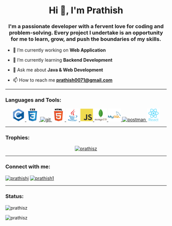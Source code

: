 <h1 align="center">Hi 👋, I'm Prathish</h1>
<h3 align="center"> I'm a passionate developer with a fervent love for coding and problem-solving. Every project I undertake is an opportunity for me to learn, grow, and push the boundaries of my skills.</h3>

- 🔭 I’m currently working on **Web Application**

- 🌱 I’m currently learning **Backend Development**

- 💬 Ask me about **Java & Web Development**

- 📫 How to reach me **prathish0071@gmail.com**
<hr></hr>
<h3 align="left">Languages and Tools:</h3>
<p align="center"> <a href="https://www.cprogramming.com/" target="_blank" rel="noreferrer"> <img src="https://raw.githubusercontent.com/devicons/devicon/master/icons/c/c-original.svg" alt="c" width="40" height="40"/> </a> <a href="https://www.w3schools.com/css/" target="_blank" rel="noreferrer"> <img src="https://raw.githubusercontent.com/devicons/devicon/master/icons/css3/css3-original-wordmark.svg" alt="css3" width="40" height="40"/> </a> <a href="https://git-scm.com/" target="_blank" rel="noreferrer"> <img src="https://www.vectorlogo.zone/logos/git-scm/git-scm-icon.svg" alt="git" width="40" height="40"/> </a> <a href="https://www.w3.org/html/" target="_blank" rel="noreferrer"> <img src="https://raw.githubusercontent.com/devicons/devicon/master/icons/html5/html5-original-wordmark.svg" alt="html5" width="40" height="40"/> </a> <a href="https://www.java.com" target="_blank" rel="noreferrer"> <img src="https://raw.githubusercontent.com/devicons/devicon/master/icons/java/java-original.svg" alt="java" width="40" height="40"/> </a> <a href="https://developer.mozilla.org/en-US/docs/Web/JavaScript" target="_blank" rel="noreferrer"> <img src="https://raw.githubusercontent.com/devicons/devicon/master/icons/javascript/javascript-original.svg" alt="javascript" width="40" height="40"/> </a> <a href="https://www.mongodb.com/" target="_blank" rel="noreferrer"> <img src="https://raw.githubusercontent.com/devicons/devicon/master/icons/mongodb/mongodb-original-wordmark.svg" alt="mongodb" width="40" height="40"/> </a> <a href="https://www.mysql.com/" target="_blank" rel="noreferrer"> <img src="https://raw.githubusercontent.com/devicons/devicon/master/icons/mysql/mysql-original-wordmark.svg" alt="mysql" width="40" height="40"/> </a> <a href="https://postman.com" target="_blank" rel="noreferrer"> <img src="https://www.vectorlogo.zone/logos/getpostman/getpostman-icon.svg" alt="postman" width="40" height="40"/> </a> <a href="https://reactjs.org/" target="_blank" rel="noreferrer"> <img src="https://raw.githubusercontent.com/devicons/devicon/master/icons/react/react-original-wordmark.svg" alt="react" width="40" height="40"/> </a> </p>
<hr></hr>
<h3 align="left">Trophies:</h3>
<p align="center"> <a href="https://github.com/ryo-ma/github-profile-trophy"><img src="https://github-profile-trophy.vercel.app/?username=prathisz" alt="prathisz" /></a> </p>
<hr></hr>
<h3 align="left">Connect with me:</h3>
<p align="left">
<a href="https://linkedin.com/in/prathishj" target="blank"><img align="center" src="https://raw.githubusercontent.com/rahuldkjain/github-profile-readme-generator/master/src/images/icons/Social/linked-in-alt.svg" alt="prathishj" height="30" width="40" /></a>
<a href="https://www.leetcode.com/prathish1" target="blank"><img align="center" src="https://raw.githubusercontent.com/rahuldkjain/github-profile-readme-generator/master/src/images/icons/Social/leet-code.svg" alt="prathish1" height="30" width="40" /></a>
</p>
<hr></hr>
<h3 align="left">Status:</h3>
<section>
<p><img align="center" width="500" src="https://github-readme-streak-stats.herokuapp.com/?user=prathisz&" alt="prathisz" /></p>
<p><img align="left" src="https://github-readme-stats.vercel.app/api/top-langs?username=prathisz&show_icons=true&locale=en&layout=compact" alt="prathisz" /></p>
</section>




